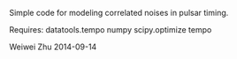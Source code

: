 Simple code for modeling correlated noises in pulsar timing.


Requires:
datatools.tempo
numpy
scipy.optimize
tempo


Weiwei Zhu
2014-09-14
